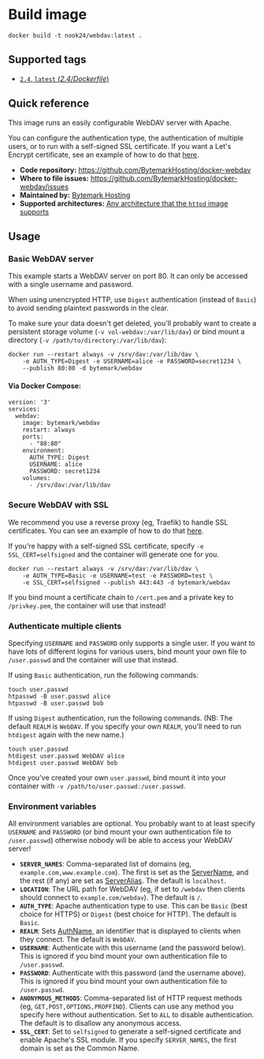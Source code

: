 # Build image
```
docker build -t nook24/webdav:latest .
```

## Supported tags

* [`2.4`, `latest` (*2.4/Dockerfile*)](https://github.com/BytemarkHosting/docker-webdav/blob/master/2.4/Dockerfile)

## Quick reference

This image runs an easily configurable WebDAV server with Apache.

You can configure the authentication type, the authentication of multiple users, or to run with a self-signed SSL certificate. If you want a Let's Encrypt certificate, see an example of how to do that [here](https://github.com/BytemarkHosting/configs-webdav-docker).

* **Code repository:**
  https://github.com/BytemarkHosting/docker-webdav
* **Where to file issues:**
  https://github.com/BytemarkHosting/docker-webdav/issues
* **Maintained by:**
  [Bytemark Hosting](https://www.bytemark.co.uk)
* **Supported architectures:**
  [Any architecture that the `httpd` image supports](https://hub.docker.com/_/httpd/)

## Usage

### Basic WebDAV server

This example starts a WebDAV server on port 80. It can only be accessed with a single username and password.

When using unencrypted HTTP, use `Digest` authentication (instead of `Basic`) to avoid sending plaintext passwords in the clear.

To make sure your data doesn't get deleted, you'll probably want to create a persistent storage volume (`-v vol-webdav:/var/lib/dav`) or bind mount a directory (`-v /path/to/directory:/var/lib/dav`):

```
docker run --restart always -v /srv/dav:/var/lib/dav \
    -e AUTH_TYPE=Digest -e USERNAME=alice -e PASSWORD=secret1234 \
    --publish 80:80 -d bytemark/webdav

```

#### Via Docker Compose:

```
version: '3'
services:
  webdav:
    image: bytemark/webdav
    restart: always
    ports:
      - "80:80"
    environment:
      AUTH_TYPE: Digest
      USERNAME: alice
      PASSWORD: secret1234
    volumes:
      - /srv/dav:/var/lib/dav

```
### Secure WebDAV with SSL

We recommend you use a reverse proxy (eg, Traefik) to handle SSL certificates. You can see an example of how to do that [here](https://github.com/BytemarkHosting/configs-webdav-docker).

If you're happy with a self-signed SSL certificate, specify `-e SSL_CERT=selfsigned` and the container will generate one for you.

```
docker run --restart always -v /srv/dav:/var/lib/dav \
    -e AUTH_TYPE=Basic -e USERNAME=test -e PASSWORD=test \
    -e SSL_CERT=selfsigned --publish 443:443 -d bytemark/webdav

```

If you bind mount a certificate chain to `/cert.pem` and a private key to `/privkey.pem`, the container will use that instead!

### Authenticate multiple clients

Specifying `USERNAME` and `PASSWORD` only supports a single user. If you want to have lots of different logins for various users, bind mount your own file to `/user.passwd` and the container will use that instead.

If using `Basic` authentication, run the following commands:

```
touch user.passwd
htpasswd -B user.passwd alice
htpasswd -B user.passwd bob

```

If using `Digest` authentication, run the following commands. (NB: The default `REALM` is `WebDAV`. If you specify your own `REALM`, you'll need to run `htdigest` again with the new name.)


```
touch user.passwd
htdigest user.passwd WebDAV alice
htdigest user.passwd WebDAV bob

```

Once you've created your own `user.passwd`, bind mount it into your container with `-v /path/to/user.passwd:/user.passwd`.

### Environment variables

All environment variables are optional. You probably want to at least specify `USERNAME` and `PASSWORD` (or bind mount your own authentication file to `/user.passwd`) otherwise nobody will be able to access your WebDAV server!

* **`SERVER_NAMES`**: Comma-separated list of domains (eg, `example.com,www.example.com`). The first is set as the [ServerName](https://httpd.apache.org/docs/current/mod/core.html#servername), and the rest (if any) are set as [ServerAlias](https://httpd.apache.org/docs/current/mod/core.html#serveralias). The default is `localhost`.
* **`LOCATION`**: The URL path for WebDAV (eg, if set to `/webdav` then clients should connect to `example.com/webdav`). The default is `/`.
* **`AUTH_TYPE`**: Apache authentication type to use. This can be `Basic` (best choice for HTTPS) or `Digest` (best choice for HTTP). The default is `Basic`.
* **`REALM`**: Sets [AuthName](https://httpd.apache.org/docs/current/mod/mod_authn_core.html#authname), an identifier that is displayed to clients when they connect. The default is `WebDAV`.
* **`USERNAME`**: Authenticate with this username (and the password below). This is ignored if you bind mount your own authentication file to `/user.passwd`.
* **`PASSWORD`**: Authenticate with this password (and the username above). This is ignored if you bind mount your own authentication file to `/user.passwd`.
* **`ANONYMOUS_METHODS`**: Comma-separated list of HTTP request methods (eg, `GET,POST,OPTIONS,PROPFIND`). Clients can use any method you specify here without authentication. Set to `ALL` to disable authentication. The default is to disallow any anonymous access.
* **`SSL_CERT`**: Set to `selfsigned` to generate a self-signed certificate and enable Apache's SSL module. If you specify `SERVER_NAMES`, the first domain is set as the Common Name.

